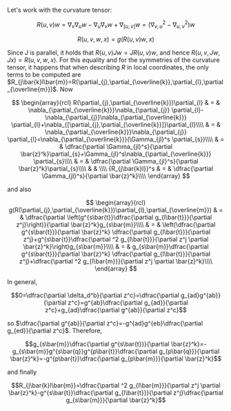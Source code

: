 Let's work with the curvature tensor: 

$$R(u,v)w=\nabla_v\nabla_u w-\nabla_u\nabla_v w+\nabla_{[u,v]}w=(\nabla_{v,u}^2-\nabla_{u,v}^2)w$$ 

$$R(u,v,w,x)=g(R(u,v)w,x)$$

Since $J$ is parallel, it holds that $R(u,v)Jw=JR(u,v)w$, and hence $R(u,v,Jw,Jx)=R(u,v,w,x)$. For this equality and for the symmetries of the curvature tensor, it happens that when describing $R$ in local coordinates, the only terms to be computed are $R_{j\bar{k}l\bar{m}}=R(\partial_{j},\partial_{\overline{k}},\partial_{l},\partial_{\overline{m}})$. Now

$$
\begin{array}{rcl}
R(\partial_{j},\partial_{\overline{k}})\partial_{l} & = & \nabla_{\partial_{\overline{k}}}\nabla_{\partial_{j}} \partial_{l}-\nabla_{\partial_{j}}\nabla_{\partial_{\overline{k}}} \partial_{l}+\nabla_{[\partial_{j},\partial_{\overline{k}}]}\partial_{l}\\\\
& = & \nabla_{\partial_{\overline{k}}}\nabla_{\partial_{j}} \partial_{l}=\nabla_{\partial_{\overline{k}}}(\Gamma_{jl}^s \partial_{s})\\\\
& = & \dfrac{\partial \Gamma_{jl}^s}{\partial \bar{z}^k}\partial_{s}+\Gamma_{jl}^s\nabla_{\partial_{\overline{k}}} \partial_{s}\\\\
& = & \dfrac{\partial \Gamma_{jl}^s}{\partial \bar{z}^k}\partial_{s}\\\\
& & \\\\
{R_{j\bar{k}l}}^s & = & \dfrac{\partial \Gamma_{jl}^s}{\partial \bar{z}^k}\\\\
\end{array}
$$

and also

$$
\begin{array}{rcl}
g(R(\partial_{j},\partial_{\overline{k}})\partial_{l},\partial_{\overline{m}}) & = & \dfrac{\partial \left(g^{s\bar{t}}\dfrac{\partial g_{l\bar{t}}}{\partial z^j}\right)}{\partial \bar{z}^k}g_{s\bar{m}}\\\\
& = & \left(\dfrac{\partial g^{s\bar{t}}}{\partial \bar{z}^k} \dfrac{\partial g_{l\bar{t}}}{\partial z^j}+g^{s\bar{t}}\dfrac{\partial ^2 g_{l\bar{t}}}{\partial z^j \partial \bar{z}^k}\right)g_{s\bar{m}}\\\\
& = & g_{s\bar{m}}\dfrac{\partial g^{s\bar{t}}}{\partial \bar{z}^k} \dfrac{\partial g_{l\bar{t}}}{\partial z^j}+\dfrac{\partial ^2 g_{l\bar{m}}}{\partial z^j \partial \bar{z}^k}\\\\
\end{array}
$$

In general, 

$$0=\dfrac{\partial \delta_d^b}{\partial z^c}=\dfrac{\partial g_{ad}g^{ab}}{\partial z^c}=g^{ab}\dfrac{\partial g_{ad}}{\partial z^c}+g_{ad}\dfrac{\partial g^{ab}}{\partial z^c}$$ 

so $\dfrac{\partial g^{ab}}{\partial z^c}=-g^{ad}g^{eb}\dfrac{\partial g_{ed}}{\partial z^c}$. Therefore, 

$$g_{s\bar{m}}\dfrac{\partial g^{s\bar{t}}}{\partial \bar{z}^k}=-g_{s\bar{m}}g^{s\bar{q}}g^{p\bar{t}}\dfrac{\partial g_{p\bar{q}}}{\partial \bar{z}^k}=-g^{p\bar{t}}\dfrac{\partial g_{p\bar{m}}}{\partial \bar{z}^k}$$

and finally

$$R_{j\bar{k}l\bar{m}}=\dfrac{\partial ^2 g_{l\bar{m}}}{\partial z^j \partial \bar{z}^k}-g^{s\bar{t}}\dfrac{\partial g_{l\bar{t}}}{\partial z^j}\dfrac{\partial g_{s\bar{m}}}{\partial \bar{z}^k}$$